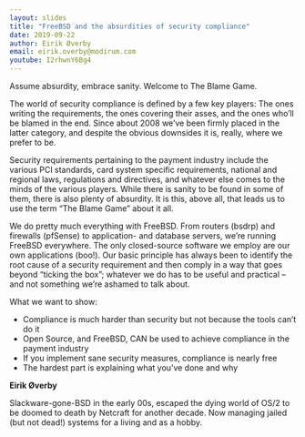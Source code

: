 ```yaml
---
layout: slides
title: "FreeBSD and the absurdities of security compliance"
date: 2019-09-22
author: Eirik Øverby
email: eirik.overby@modirum.com
youtube: I2rhwnY6Bg4
---
```

Assume absurdity, embrace sanity. Welcome to The Blame Game.

The world of security compliance is defined by a few key players: The ones writing the requirements, the ones covering their asses, and the ones who’ll be blamed in the end. Since about 2008 we’ve been firmly placed in the latter category, and despite the obvious downsides it is, really, where we prefer to be.

Security requirements pertaining to the payment industry include the various PCI standards, card system specific requirements, national and regional laws, regulations and directives, and whatever else comes to the minds of the various players. While there is sanity to be found in some of them, there is also plenty of absurdity. It is this, above all, that leads us to use the term “The Blame Game” about it all.

We do pretty much everything with FreeBSD. From routers (bsdrp) and firewalls (pfSense) to application- and database servers, we’re running FreeBSD everywhere. The only closed-source software we employ are our own applications (boo!). Our basic principle has always been to identify the root cause of a security requirement and then comply in a way that goes beyond “ticking the box”; whatever we do has to be useful and practical – and not something we’re ashamed to talk about.

What we want to show:

* Compliance is much harder than security but not because the tools can’t do it
* Open Source, and FreeBSD, CAN be used to achieve compliance in the payment industry
* If you implement sane security measures, compliance is nearly free 
* The hardest part is explaining what you’ve done and why

**Eirik Øverby**

Slackware-gone-BSD in the early 00s, escaped the dying world of OS/2 to be doomed to death by Netcraft for another decade. Now managing jailed (but not dead!) systems for a living and as a hobby.
